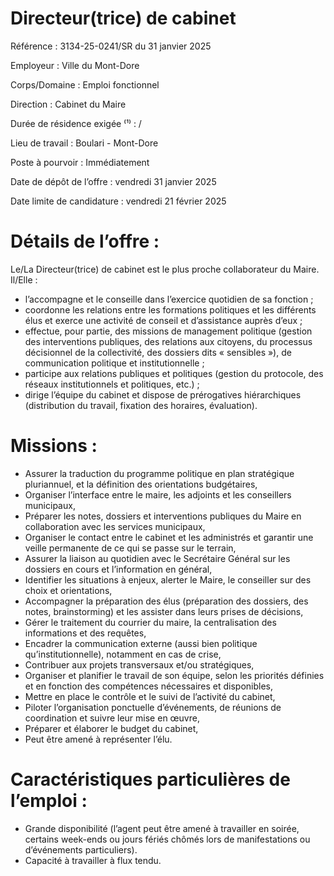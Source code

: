 # Directeur(trice) de cabinet

Référence : 3134-25-0241/SR du 31 janvier 2025

Employeur : Ville du Mont-Dore

Corps/Domaine : Emploi fonctionnel

Direction : Cabinet du Maire

Durée de résidence exigée ⁽¹⁾ : /

Lieu de travail : Boulari - Mont-Dore

Poste à pourvoir : Immédiatement

Date de dépôt de l’offre : vendredi 31 janvier 2025

Date limite de candidature : vendredi 21 février 2025

# Détails de l’offre :

Le/La Directeur(trice) de cabinet est le plus proche collaborateur du Maire. Il/Elle :

- l’accompagne et le conseille dans l’exercice quotidien de sa fonction ;
- coordonne les relations entre les formations politiques et les différents élus et exerce une activité de conseil et d’assistance auprès d’eux ;
- effectue, pour partie, des missions de management politique (gestion des interventions publiques, des relations aux citoyens, du processus décisionnel de la collectivité, des dossiers dits « sensibles »), de communication politique et institutionnelle ;
- participe aux relations publiques et politiques (gestion du protocole, des réseaux institutionnels et politiques, etc.) ;
- dirige l’équipe du cabinet et dispose de prérogatives hiérarchiques (distribution du travail, fixation des horaires, évaluation).

# Missions :

- Assurer la traduction du programme politique en plan stratégique pluriannuel, et la définition des orientations budgétaires,
- Organiser l’interface entre le maire, les adjoints et les conseillers municipaux,
- Préparer les notes, dossiers et interventions publiques du Maire en collaboration avec les services municipaux,
- Organiser le contact entre le cabinet et les administrés et garantir une veille permanente de ce qui se passe sur le terrain,
- Assurer la liaison au quotidien avec le Secrétaire Général sur les dossiers en cours et l’information en général,
- Identifier les situations à enjeux, alerter le Maire, le conseiller sur des choix et orientations,
- Accompagner la préparation des élus (préparation des dossiers, des notes, brainstorming) et les assister dans leurs prises de décisions,
- Gérer le traitement du courrier du maire, la centralisation des informations et des requêtes,
- Encadrer la communication externe (aussi bien politique qu’institutionnelle), notamment en cas de crise,
- Contribuer aux projets transversaux et/ou stratégiques,
- Organiser et planifier le travail de son équipe, selon les priorités définies et en fonction des compétences nécessaires et disponibles,
- Mettre en place le contrôle et le suivi de l’activité du cabinet,
- Piloter l’organisation ponctuelle d’événements, de réunions de coordination et suivre leur mise en œuvre,
- Préparer et élaborer le budget du cabinet,
- Peut être amené à représenter l’élu.

# Caractéristiques particulières de l’emploi :

- Grande disponibilité (l’agent peut être amené à travailler en soirée, certains week-ends ou jours fériés chômés lors de manifestations ou d’événements particuliers).
- Capacité à travailler à flux tendu.